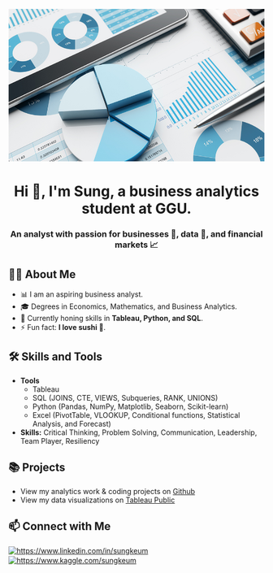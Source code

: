<p align="center">
  <img width="1000" height="300" src="/plpso-feratures-data-business.jpg">
</p>

<h1 align="center">Hi 👋, I'm Sung, a business analytics student at GGU.</h1>
<h3 align="center">An analyst with passion for businesses 🏪, data 📔, and financial markets 📈</h3>

<h2>🙋‍♀️ About Me</h2>

- 📊 I am an aspiring business analyst.
- 🎓 Degrees in Economics, Mathematics, and Business Analytics.
- 🌱 Currently honing skills in **Tableau, Python, and SQL**.
- ⚡ Fun fact: **I love sushi 🍣**.

<h2>🛠 Skills and Tools</h2>

- **Tools**
  - Tableau
  - SQL (JOINS, CTE, VIEWS, Subqueries, RANK, UNIONS)
  - Python (Pandas, NumPy, Matplotlib, Seaborn, Scikit-learn)
  - Excel (PivotTable, VLOOKUP, Conditional functions, Statistical Analysis, and Forecast)
- **Skills:** Critical Thinking, Problem Solving, Communication, Leadership, Team Player, Resiliency

<h2>📚 Projects</h2>

- View my analytics work & coding projects on [Github](https://github.com/SunghKeum?tab=repositories)
- View my data visualizations on [Tableau Public](https://public.tableau.com/app/profile/sung.keum/vizzes)

<h2>📫 Connect with Me</h2>

<p align="left">
<a href="https://www.linkedin.com/in/sungkeum" target="blank"><img align="center" src="https://raw.githubusercontent.com/rahuldkjain/github-profile-readme-generator/master/src/images/icons/Social/linked-in-alt.svg" alt="https://www.linkedin.com/in/sungkeum" height="30" width="40" /></a>
<a href="https://www.kaggle.com/sungkeum" target="blank"><img align="center" src="https://raw.githubusercontent.com/rahuldkjain/github-profile-readme-generator/master/src/images/icons/Social/kaggle.svg" alt="https://www.kaggle.com/sungkeum" height="30" width="40" /></a>
